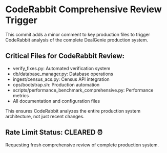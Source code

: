 # CodeRabbit Comprehensive Review Trigger

This commit adds a minor comment to key production files to trigger 
CodeRabbit analysis of the complete DealGenie production system.

## Critical Files for CodeRabbit Review:
- verify_fixes.py: Automated verification system
- db/database_manager.py: Database operations  
- ingest/census_acs.py: Census API integration
- ops/bootstrap.sh: Production automation
- scripts/performance_benchmark_comprehensive.py: Performance metrics
- All documentation and configuration files

This ensures CodeRabbit analyzes the entire production system architecture,
not just recent changes.

## Rate Limit Status: CLEARED ⏰
Requesting fresh comprehensive review of complete production system.
